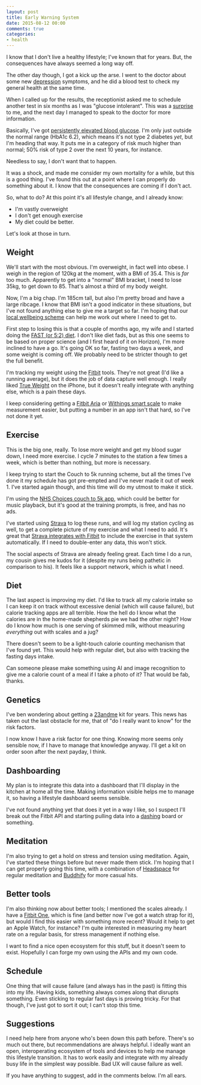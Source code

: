 ```yaml
---
layout: post
title: Early Warning System
date: 2015-08-12 00:00
comments: true
categories:
- health
---
```


I know that I don't live a healthy lifestyle; I've known that for years. But, the consequences have always seemed a long way off.

The other day though, I got a kick up the arse. I went to the doctor about some new [depression](/blog/categories/depression.html) symptoms, and he did a blood test to check my general health at the same time.

When I called up for the results, the receptionist asked me to schedule another test in six months as I was "glucose intolerant". This was a [surprise](https://storify.com/Floppy/surprise-diagnosis) to me, and the next day I managed to speak to the doctor for more information.

Basically, I've got [persistently elevated blood glucose](https://en.wikipedia.org/wiki/Impaired_fasting_glucose). I'm only just outside the normal range (HbA1c 6.2), which means it's not type 2 diabetes *yet*, but I'm heading that way. It puts me in a category of risk much higher than normal; 50% risk of type 2 over the next 10 years, for instance.

Needless to say, I don't want that to happen.

It was a shock, and made me consider my own mortality for a while, but this is a good thing. I've found this out at a point where I can properly do something about it. I know that the consequences are coming if I don't act.

So, what to do? At this point it's all lifestyle change, and I already know:

* I'm vastly overweight
* I don't get enough exercise
* My diet could be better.

Let's look at those in turn.

## Weight

We'll start with the most obvious. I'm overweight, in fact well into obese. I weigh in the region of 120kg at the moment, with a BMI of 35.4. This is *far* too much. Apparently to get into a "normal" BMI bracket, I need to lose 35kg, to get down to 85. That's almost a third of my body weight.

Now, I'm a big chap. I'm 185cm tall, but also I'm pretty broad and have a large ribcage. I know that BMI isn't a good indicator in these situations, but I've not found anything else to give me a target so far. I'm hoping that our [local wellbeing scheme](http://horsham.westsussexwellbeing.org.uk/) can help me work out where I need to get to.

First step to losing this is that a couple of months ago, my wife and I started doing the [FAST (or 5:2) diet](http://thefastdiet.co.uk/). I don't like diet fads, but as this one seems to be based on proper science (and I first heard of it on Horizon), I'm more inclined to have a go. It's going OK so far, fasting two days a week, and some weight is coming off. We probably need to be stricter though to get the full benefit.

I'm tracking my weight using the [Fitbit](https://www.fitbit.com/user/23W9NM) tools. They're not great (I'd like a running average), but it does the job of data capture well enough. I really liked [True Weight](https://itunes.apple.com/us/app/id287941226) on the iPhone, but it doesn't really integrate with anything else, which is a pain these days. 

I keep considering getting a [Fitbit Aria](https://www.fitbit.com/uk/aria) or [Withings smart scale](http://www2.withings.com/us/en/products/smart-body-analyzer/) to make measurement easier, but putting a number in an app isn't that hard, so I've not done it yet.

## Exercise

This is the big one, really. To lose more weight and get my blood sugar down, I need more exercise. I cycle 7 minutes to the station a few times a week, which is better than nothing, but more is necessary.

I keep trying to start the Couch to 5k running scheme, but all the times I've done it my schedule has got pre-empted and I've never made it out of week 1. I've started again though, and this time will do my utmost to make it stick.

I'm using the [NHS Choices couch to 5k app](http://www.nhs.uk/change4life/pages/couch-to-5k.aspx), which could be better for music playback, but it's good at the training prompts, is free, and has no ads.

I've started using [Strava](https://www.strava.com/athletes/floppy) to log these runs, and will log my station cycling as well, to get a complete picture of my exercise and what I need to add. It's great that [Strava integrates with Fitbit](https://blog.fitbit.com/fitbit-x-strava/) to include the exercise in that system automatically. If I need to double-enter any data, this won't stick.

The social aspects of Strava are already feeling great. Each time I do a run, my cousin gives me kudos for it (despite my runs being pathetic in comparison to his). It feels like a support network, which is what I need.

## Diet

The last aspect is improving my diet. I'd like to track all my calorie intake so I can keep it on track without excessive denial (which will cause failure), but calorie tracking apps are all terrible. How the hell do I know what the calories are in the home-made shepherds pie we had the other night? How do I know how much is one serving of skimmed milk, without measuring *everything* out with scales and a jug? 

There doesn't seem to be a light-touch calorie counting mechanism that I've found yet. This would help with regular diet, but also with tracking the fasting days intake. 

Can someone please make something using AI and image recognition to give me a calorie count of a meal if I take a photo of it? That would be fab, thanks.

## Genetics

I've ben wondering about getting a [23andme](http://23andme.co.uk/) kit for years. This news has taken out the last obstacle for me, that of "do I really want to know" for the risk factors. 

I now know I have a risk factor for one thing. Knowing more seems only sensible now, if I have to manage that knowledge anyway. I'll get a kit on order soon after the next payday, I think.

## Dashboarding

My plan is to integrate this data into a dashboard that I'll display in the kitchen at home all the time. Making information visible helps me to manage it, so having a lifestyle dashboard seems sensible.

I've not found anything yet that does it yet in a way I like, so I suspect I'll break out the Fitbit API and starting pulling data into a [dashing](https://github.com/Shopify/dashing) board or something.

## Meditation

I'm also trying to get a hold on stress and tension using meditation. Again, I've started these things before but never made them stick. I'm hoping that I can get properly going this time, with a combination of [Headspace](https://www.headspace.com/headspace-meditation-app) for regular meditation and [Buddhify](http://buddhify.com/) for more casual hits.

## Better tools

I'm also thinking now about better tools; I mentioned the scales already. I have a [Fitbit One](https://www.fitbit.com/uk/one), which is fine (and better now I've got a watch strap for it), but would I find this easier with something more recent? Would it help to get an Apple Watch, for instance? I'm quite interested in measuring my heart rate on a regular basis, for stress management if nothing else.

I want to find a nice open ecosystem for this stuff, but it doesn't seem to exist. Hopefully I can forge my own using the APIs and my own code.

## Schedule

One thing that will cause failure (and always has in the past) is fitting this into my life. Having kids, something always comes along that disrupts something. Even sticking to regular fast days is proving tricky. For that though, I've just got to sort it out; I can't stop this time.

## Suggestions

I need help here from anyone who's been down this path before. There's so much out there, but recommendations are always helpful. I ideally want an open, interoperating ecosystem of tools and devices to help me manage this lifestyle transition. It has to work easily and integrate with my already busy life in the simplest way possible. Bad UX will cause failure as well.

If you have anything to suggest, add in the comments below. I'm all ears.